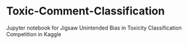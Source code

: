 # Toxic-Comment-Classification
Jupyter notebook for Jigsaw Unintended Bias in Toxicity Classification Competition in Kaggle
